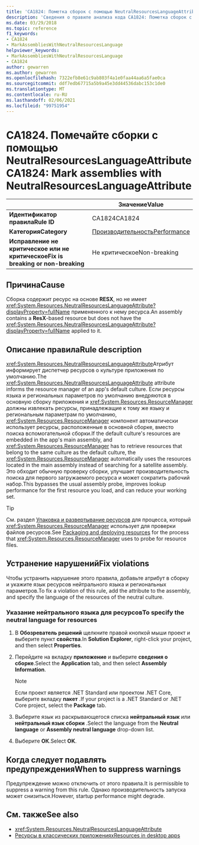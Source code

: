```yaml
---
title: 'CA1824: Пометка сборок с помощью NeutralResourcesLanguageAttribute (анализ кода)'
description: 'Сведения о правиле анализа кода CA1824: Пометка сборок с помощью NeutralResourcesLanguageAttribute'
ms.date: 03/29/2018
ms.topic: reference
f1_keywords:
- CA1824
- MarkAssembliesWithNeutralResourcesLanguage
helpviewer_keywords:
- MarkAssembliesWithNeutralResourcesLanguage
- CA1824
author: gewarren
ms.author: gewarren
ms.openlocfilehash: 7322efb8e61c9ab803f4a1e0faa44aa6a5fae0ca
ms.sourcegitcommit: ddf7edb67715a5b9a45e3dd44536dabc153c1de0
ms.translationtype: MT
ms.contentlocale: ru-RU
ms.lasthandoff: 02/06/2021
ms.locfileid: "99751954"
---
```

# <a name="ca1824-mark-assemblies-with-neutralresourceslanguageattribute"></a><span data-ttu-id="55701-103">CA1824. Помечайте сборки с помощью NeutralResourcesLanguageAttribute</span><span class="sxs-lookup"><span data-stu-id="55701-103">CA1824: Mark assemblies with NeutralResourcesLanguageAttribute</span></span>

| | <span data-ttu-id="55701-104">Значение</span><span class="sxs-lookup"><span data-stu-id="55701-104">Value</span></span> |
|-|-|
| <span data-ttu-id="55701-105">**Идентификатор правила**</span><span class="sxs-lookup"><span data-stu-id="55701-105">**Rule ID**</span></span> |<span data-ttu-id="55701-106">CA1824</span><span class="sxs-lookup"><span data-stu-id="55701-106">CA1824</span></span>|
| <span data-ttu-id="55701-107">**Категория**</span><span class="sxs-lookup"><span data-stu-id="55701-107">**Category**</span></span> |[<span data-ttu-id="55701-108">Производительность</span><span class="sxs-lookup"><span data-stu-id="55701-108">Performance</span></span>](performance-warnings.md)|
| <span data-ttu-id="55701-109">**Исправление не критическое или не критическое**</span><span class="sxs-lookup"><span data-stu-id="55701-109">**Fix is breaking or non-breaking**</span></span> |<span data-ttu-id="55701-110">Не критическое</span><span class="sxs-lookup"><span data-stu-id="55701-110">Non-breaking</span></span>|

## <a name="cause"></a><span data-ttu-id="55701-111">Причина</span><span class="sxs-lookup"><span data-stu-id="55701-111">Cause</span></span>

<span data-ttu-id="55701-112">Сборка содержит ресурс на основе **RESX**, но не имеет <xref:System.Resources.NeutralResourcesLanguageAttribute?displayProperty=fullName> примененного к нему ресурса.</span><span class="sxs-lookup"><span data-stu-id="55701-112">An assembly contains a **ResX**-based resource but does not have the <xref:System.Resources.NeutralResourcesLanguageAttribute?displayProperty=fullName> applied to it.</span></span>

## <a name="rule-description"></a><span data-ttu-id="55701-113">Описание правила</span><span class="sxs-lookup"><span data-stu-id="55701-113">Rule description</span></span>

<span data-ttu-id="55701-114"><xref:System.Resources.NeutralResourcesLanguageAttribute>Атрибут информирует диспетчер ресурсов о культуре приложения по умолчанию.</span><span class="sxs-lookup"><span data-stu-id="55701-114">The <xref:System.Resources.NeutralResourcesLanguageAttribute> attribute informs the resource manager of an app's default culture.</span></span> <span data-ttu-id="55701-115">Если ресурсы языка и региональных параметров по умолчанию внедряются в основную сборку приложения и <xref:System.Resources.ResourceManager> должны извлекать ресурсы, принадлежащие к тому же языку и региональным параметрам по умолчанию, <xref:System.Resources.ResourceManager> компонент автоматически использует ресурсы, расположенные в основной сборке, вместо поиска вспомогательной сборки.</span><span class="sxs-lookup"><span data-stu-id="55701-115">If the default culture's resources are embedded in the app's main assembly, and <xref:System.Resources.ResourceManager> has to retrieve resources that belong to the same culture as the default culture, the <xref:System.Resources.ResourceManager> automatically uses the resources located in the main assembly instead of searching for a satellite assembly.</span></span> <span data-ttu-id="55701-116">Это обходит обычную проверку сборки, улучшает производительность поиска для первого загружаемого ресурса и может сократить рабочий набор.</span><span class="sxs-lookup"><span data-stu-id="55701-116">This bypasses the usual assembly probe, improves lookup performance for the first resource you load, and can reduce your working set.</span></span>

> [!TIP]
> <span data-ttu-id="55701-117">См. раздел [Упаковка и развертывание ресурсов](../../../framework/resources/packaging-and-deploying-resources-in-desktop-apps.md) для процесса, который <xref:System.Resources.ResourceManager> использует для проверки файлов ресурсов.</span><span class="sxs-lookup"><span data-stu-id="55701-117">See [Packaging and deploying resources](../../../framework/resources/packaging-and-deploying-resources-in-desktop-apps.md) for the process that <xref:System.Resources.ResourceManager> uses to probe for resource files.</span></span>

## <a name="fix-violations"></a><span data-ttu-id="55701-118">Устранение нарушений</span><span class="sxs-lookup"><span data-stu-id="55701-118">Fix violations</span></span>

<span data-ttu-id="55701-119">Чтобы устранить нарушение этого правила, добавьте атрибут в сборку и укажите язык ресурсов нейтрального языка и региональных параметров.</span><span class="sxs-lookup"><span data-stu-id="55701-119">To fix a violation of this rule, add the attribute to the assembly, and specify the language of the resources of the neutral culture.</span></span>

### <a name="to-specify-the-neutral-language-for-resources"></a><span data-ttu-id="55701-120">Указание нейтрального языка для ресурсов</span><span class="sxs-lookup"><span data-stu-id="55701-120">To specify the neutral language for resources</span></span>

1. <span data-ttu-id="55701-121">В **Обозреватель решений** щелкните правой кнопкой мыши проект и выберите пункт **свойства**.</span><span class="sxs-lookup"><span data-stu-id="55701-121">In **Solution Explorer**, right-click your project, and then select **Properties**.</span></span>

2. <span data-ttu-id="55701-122">Перейдите на вкладку **приложение** и выберите **сведения о сборке**.</span><span class="sxs-lookup"><span data-stu-id="55701-122">Select the **Application** tab, and then select **Assembly Information**.</span></span>

   > [!NOTE]
   > <span data-ttu-id="55701-123">Если проект является .NET Standard или проектом .NET Core, выберите вкладку **пакет** .</span><span class="sxs-lookup"><span data-stu-id="55701-123">If your project is a .NET Standard or .NET Core project, select the **Package** tab.</span></span>

3. <span data-ttu-id="55701-124">Выберите язык из раскрывающегося списка **нейтральный язык** или **нейтральный язык сборки** .</span><span class="sxs-lookup"><span data-stu-id="55701-124">Select the language from the **Neutral language** or **Assembly neutral language** drop-down list.</span></span>

4. <span data-ttu-id="55701-125">Выберите **ОК**.</span><span class="sxs-lookup"><span data-stu-id="55701-125">Select **OK**.</span></span>

## <a name="when-to-suppress-warnings"></a><span data-ttu-id="55701-126">Когда следует подавлять предупреждения</span><span class="sxs-lookup"><span data-stu-id="55701-126">When to suppress warnings</span></span>

<span data-ttu-id="55701-127">Предупреждение можно отключить от этого правила.</span><span class="sxs-lookup"><span data-stu-id="55701-127">It is permissible to suppress a warning from this rule.</span></span> <span data-ttu-id="55701-128">Однако производительность запуска может снизиться.</span><span class="sxs-lookup"><span data-stu-id="55701-128">However, startup performance might degrade.</span></span>

## <a name="see-also"></a><span data-ttu-id="55701-129">См. также</span><span class="sxs-lookup"><span data-stu-id="55701-129">See also</span></span>

- <xref:System.Resources.NeutralResourcesLanguageAttribute>
- [<span data-ttu-id="55701-130">Ресурсы в классических приложениях</span><span class="sxs-lookup"><span data-stu-id="55701-130">Resources in desktop apps</span></span>](../../../framework/resources/index.md)
